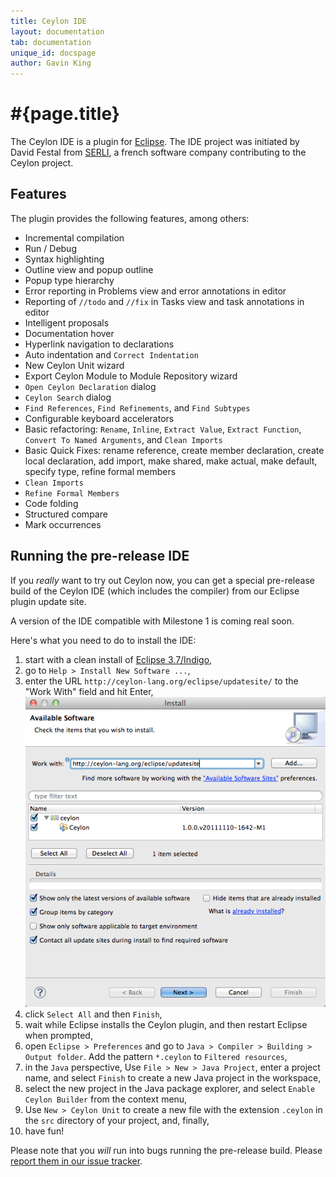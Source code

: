 ```yaml
---
title: Ceylon IDE
layout: documentation
tab: documentation
unique_id: docspage
author: Gavin King
---
```

# #{page.title}

The Ceylon IDE is a plugin for [Eclipse](http://eclipse.org). The IDE project 
was initiated by David Festal from [SERLI](http://www.serli.com/), a french software 
company contributing to the Ceylon project.

## Features

The plugin provides the following features, among others:

* Incremental compilation
* Run / Debug
* Syntax highlighting
* Outline view and popup outline
* Popup type hierarchy
* Error reporting in Problems view
  and error annotations in editor
* Reporting of `//todo` and `//fix` in Tasks view
  and task annotations in editor
* Intelligent proposals
* Documentation hover
* Hyperlink navigation to declarations
* Auto indentation and `Correct Indentation`
* New Ceylon Unit wizard
* Export Ceylon Module to Module Repository wizard
* `Open Ceylon Declaration` dialog
* `Ceylon Search` dialog
* `Find References`, `Find Refinements`, and 
  `Find Subtypes`
* Configurable keyboard accelerators
* Basic refactoring: `Rename`, `Inline`,
  `Extract Value`, `Extract Function`,
  `Convert To Named Arguments`, and
  `Clean Imports`
* Basic Quick Fixes: rename reference,
  create member declaration, create local 
  declaration, add import, make shared, 
  make actual, make default, specify type,
  refine formal members
* `Clean Imports`
* `Refine Formal Members`
* Code folding
* Structured compare
* Mark occurrences


## Running the pre-release IDE

If you *really* want to try out Ceylon now, 
you can get a special pre-release build of the Ceylon IDE (which includes the
compiler) from our Eclipse plugin update site.

A version of the IDE compatible with Milestone 1 is coming real soon.

Here's what you need to do to install the IDE:

1.  start with a clean install of [Eclipse 3.7/Indigo](http://www.eclipse.org/downloads/),
1.  go to `Help > Install New Software ...`,
1.  enter the URL `http://ceylon-lang.org/eclipse/updatesite/` to the "Work With" 
    field and hit Enter,
    ![eclipseupdatesite](/images/eclipseupdatesite.png "Update Site")
1.  click `Select All` and then `Finish`,
1.  wait while Eclipse installs the Ceylon plugin, and then restart Eclipse 
    when prompted,
1.  open `Eclipse > Preferences` and go to `Java > Compiler > Building > Output folder`. 
    Add the pattern `*.ceylon` to `Filtered resources`,
1.  in the `Java` perspective, Use `File > New > Java Project`, enter a 
    project name, and select `Finish` to create a new Java project in the 
    workspace,
1.  select the new project in the Java package explorer, and select 
   `Enable Ceylon Builder` from the context menu,
1.  Use `New > Ceylon Unit` to create a new file with the extension 
    `.ceylon` in the `src` directory of your project, and, finally,
1. have fun!

Please note that you *will* run into bugs running the pre-release build. Please
[report them in our issue tracker](https://github.com/ceylon/ceylon-ide-eclipse/issues).
